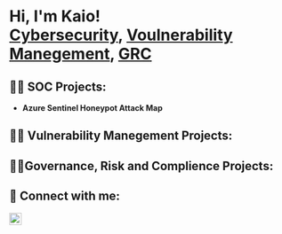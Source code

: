<h1>Hi, I'm Kaio! <br/><a  href="https://github.com/Dayvison07">Cybersecurity</a>, <a href="https://github.com/Dayvison07">Voulnerability Manegement</a>, <a  href="https://github.com/Dayvison07">GRC</a></h1>

<h2>👨‍💻 SOC Projects:</h2>

- <b>Azure Sentinel Honeypot Attack Map</b>


<h2>👨‍💻 Vulnerability Manegement Projects:</h2>

<h2>👨‍💻Governance, Risk and Complience Projects:</h2>


<h2> 🤳 Connect with me:</h2>


[<img align="left" alt="kaiogms | LinkedIn" width="22px" src="https://cdn.jsdelivr.net/npm/simple-icons@v3/icons/linkedin.svg" />][linkedin]


[linkedin]: https://www.linkedin.com/in/kaiodayvison/


